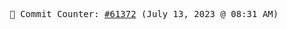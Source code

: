 <p align="center">
    <samp>
        📮 Commit Counter: <a href="https://github.com/Javascript-void0/Javascript-void0/commits/main">#61372</a> (July 13, 2023 @ 08:31 AM)
    </samp>
</p>